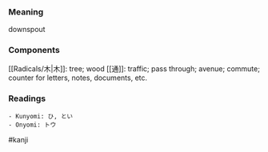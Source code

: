 ### Meaning

downspout

### Components

[[Radicals/木|木]]: tree; wood [[通]]: traffic; pass through; avenue; commute; counter for letters, notes, documents, etc.

### Readings

```
- Kunyomi: ひ, とい
- Onyomi: トウ
```

#kanji